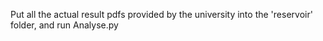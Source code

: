 Put all the actual result pdfs provided by the university into the 'reservoir' folder, and run Analyse.py